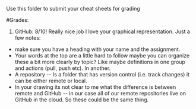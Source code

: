 Use this folder to submit your cheat sheets for grading

#Grades:
1. GitHub: 8/10!  Really nice job I love your graphical representation. Just a few notes:
- make sure you have a heading with your name and the assignment.
- Your words at the top are a little hard to follow maybe you can organize these a bit more clearly by topic? Like maybe definitions in one group and actions (pull, push etc). In another.
- A repository -- Is a folder that has version control (i.e. track changes) it can be either remote or local.
-  In your drawing its not clear to me what the difference is between remote and GitHub -- in our case all of our remote repositories live on GitHub in the cloud. So these could be the same thing.
